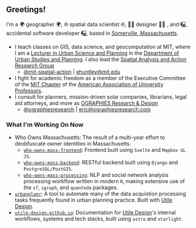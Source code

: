 ## Greetings!

I'm a 🌍 geographer 🌍, 🌐 spatial data scientist 🌐, 🧑‍🎨 designer 🧑‍🎨 , and 🖳 accidental software developer 🖳 based in [Somerville, Massachusetts](https://duckduckgo.com/?q=Somerville%2C+MA&rpl=1&atb=v411-1&iaxm=maps&bbox=-71.09878383918205%2C42.38710356024365%2C-71.0975662584742%2C42.38620424004932).

- I teach classes on GIS, data science, and geocomputation at MIT, where I am a [Lecturer in Urban Science and Planning](https://dusp.mit.edu/people/eric-robsky-huntley) in the [Department of Urban Studies and Planning](https://dusp.mit.edu/). I also lead the [Spatial Analysis and Action Research Group](https://mit-spatial-action.github.io/)
  - [@mit-spatial-action](https://github.com/mit-spatial-action) | ehuntley@mit.edu
- I fight for academic freedom as a member of the Executive Committee of the [MIT Chapter](https://aaup.mit.edu/) of the [American Association of University Professors](https://www.aaup.org/).
- I consult for planners, mission-driven solar companies, librarians, legal aid attorneys, and more as [OGRAPHIES Research & Design](https://ographiesresearch.github.io/)
  - [@ographiesresearch](https://github.com/ographiesresearch) | eric@ographiesresearch.com

### What I'm Working On Now

- Who Owns Massachusetts: The result of a multi-year effort to deobfuscate owner identities in Massachusetts.
  - [`who-owns-mass-frontend`](https://github.com/mit-spatial-action/who-owns-mass-frontend): Frontend built using `Svelte` and `Mapbox GL JS`.
  - [`who-owns-mass-backend`](https://github.com/mit-spatial-action/who-owns-mass-backend): RESTful backend built using `Django` and `PostgreSQL/PostGIS`.
  - [`who-owns-mass-processing`](https://github.com/mit-spatial-action/who-owns-mass-processing): NLP and social network analysis processing workflow written in modern `R`, making extensive use of the `sf`, `igraph`, and `quanteda` packages.
- [`urbanplanr`](https://github.com/ographiesresearch/urbanplanr): A tool to automate many of the data acquistion processing tasks frequently found in urban planning practice. Built with [Utile Design](https://www.utiledesign.com/).
- [`utile-design.github.io`](https://github.com/utile-design/utile-design.github.io): Documentation for [Utile Design](https://www.utiledesign.com/)'s internal workflows, systems and tech stacks, built using `astro` and `starlight`.
